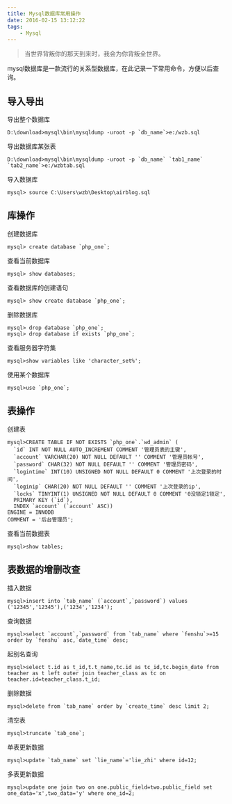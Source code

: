 ```yaml
---
title: Mysql数据库常用操作
date: 2016-02-15 13:12:22
tags:
    - Mysql
---
```


> 当世界背叛你的那天到来时，我会为你背叛全世界。

mysql数据库是一款流行的关系型数据库，在此记录一下常用命令，方便以后查询。

<!-- more -->

## 导入导出

导出整个数据库
```
D:\download>mysql\bin\mysqldump -uroot -p `db_name`>e:/wzb.sql
```

导出数据库某张表
```
D:\download>mysql\bin\mysqldump -uroot -p `db_name` `tab1_name` `tab2_name`>e:/wzbtab.sql
```

导入数据库
```
mysql> source C:\Users\wzb\Desktop\airblog.sql
```

## 库操作

创建数据库
```
mysql> create database `php_one`;
```

查看当前数据库
```
mysql> show databases;
```

查看数据库的创建语句
```
mysql> show create database `php_one`;
```

删除数据库
```
mysql> drop database `php_one`;
mysql> drop database if exists `php_one`;
```

查看服务器字符集
```
mysql>show variables like 'character_set%';
```

使用某个数据库
```
mysql>use `php_one`;
```

## 表操作

创建表
```
mysql>CREATE TABLE IF NOT EXISTS `php_one`.`wd_admin` (
  `id` INT NOT NULL AUTO_INCREMENT COMMENT '管理员表的主键',
  `account` VARCHAR(20) NOT NULL DEFAULT '' COMMENT '管理员帐号',
  `password` CHAR(32) NOT NULL DEFAULT '' COMMENT '管理员密码',
  `logintime` INT(10) UNSIGNED NOT NULL DEFAULT 0 COMMENT '上次登录的时间',
  `loginip` CHAR(20) NOT NULL DEFAULT '' COMMENT '上次登录的ip',
  `locks` TINYINT(1) UNSIGNED NOT NULL DEFAULT 0 COMMENT '0没锁定1锁定',
  PRIMARY KEY (`id`),
  INDEX `account` (`account` ASC))
ENGINE = INNODB
COMMENT = '后台管理员';
```

查看当前数据表
```
mysql>show tables;
```

## 表数据的增删改查

插入数据
```
mysql>insert into `tab_name` (`account`,`password`) values ('12345','12345'),('1234','1234'); 
```

查询数据
```
mysql>select `account`,`password` from `tab_name` where `fenshu`>=15 order by `fenshu` asc,`date_time` desc;
```

起别名查询
```
mysql>select t.id as t_id,t.t_name,tc.id as tc_id,tc.begin_date from teacher as t left outer join teacher_class as tc on teacher.id=teacher_class.t_id;
```

删除数据
```
mysql>delete from `tab_name` order by `create_time` desc limit 2;
```


清空表
```
mysql>truncate `tab_one`;
```

单表更新数据
```
mysql>update `tab_name` set `lie_name`='lie_zhi' where id=12;
```

多表更新数据
```
mysql>update one join two on one.public_field=two.public_field set one_data='x',two_data='y' where one_id=2;
```